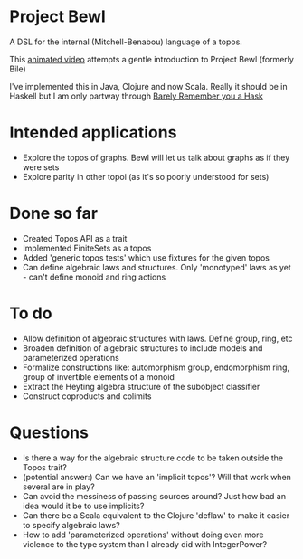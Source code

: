 # Project Bewl

A DSL for the internal (Mitchell-Benabou) language of a topos.

This [animated video](http://www.youtube.com/watch/?v=nUwjGBHXKYs) attempts a gentle introduction to Project Bewl (formerly Bile)

I've implemented this in Java, Clojure and now Scala. Really it should be in Haskell but I am only partway through
[Barely Remember you a Hask](http://learnyouahaskell.com)


# Intended applications

- Explore the topos of graphs. Bewl will let us talk about graphs as if they were sets
- Explore parity in other topoi (as it's so poorly understood for sets)

# Done so far

- Created Topos API as a trait
- Implemented FiniteSets as a topos
- Added 'generic topos tests' which use fixtures for the given topos
- Can define algebraic laws and structures. Only 'monotyped' laws as yet - can't define monoid and ring actions 


# To do

- Allow definition of algebraic structures with laws. Define group, ring, etc
- Broaden definition of algebraic structures to include models and parameterized operations
- Formalize constructions like: automorphism group, endomorphism ring, group of invertible elements of a monoid
- Extract the Heyting algebra structure of the subobject classifier
- Construct coproducts and colimits

# Questions

- Is there a way for the algebraic structure code to be taken outside the Topos trait?
- (potential answer:) Can we have an 'implicit topos'? Will that work when several are in play?
- Can avoid the messiness of passing sources around? Just how bad an idea would it be to use implicits?
- Can there be a Scala equivalent to the Clojure 'deflaw' to make it easier to specify algebraic laws?
- How to add 'parameterized operations' without doing even more violence to the type system
 than I already did with IntegerPower?
